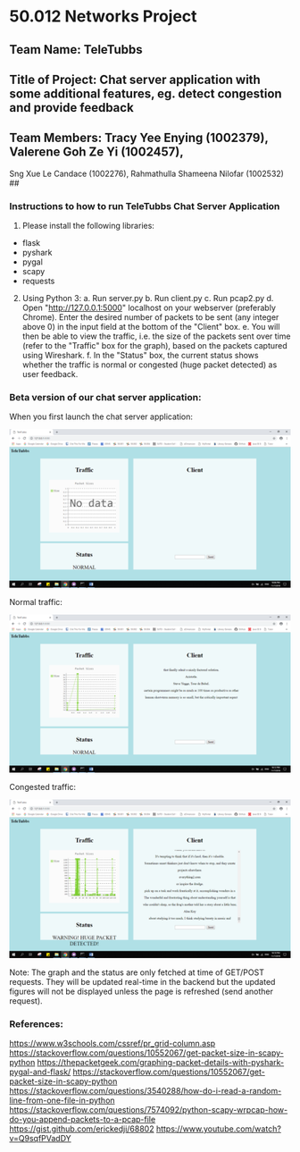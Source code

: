 # 50.012 Networks Project #

## Team Name: TeleTubbs ##

## Title of Project: Chat server application with some additional features, eg. detect congestion and provide feedback ##

## Team Members: Tracy Yee Enying (1002379), Valerene Goh Ze Yi (1002457), 
Sng Xue Le Candace (1002276), Rahmathulla Shameena Nilofar (1002532) ##

### Instructions to how to run TeleTubbs Chat Server Application ###

1. Please install the following libraries: 
* flask
* pyshark
* pygal
* scapy
* requests

2. Using Python 3:
a. Run server.py
b. Run client.py
c. Run pcap2.py
d. Open "http://127.0.0.1:5000" localhost on your webserver (preferably Chrome). Enter the desired number of packets to be sent (any integer above 0) in the input field at the bottom of the "Client" box.
e. You will then be able to view the traffic, i.e. the size of the packets sent over time (refer to the "Traffic" box for the graph), based on the packets captured using Wireshark.
f. In the "Status" box, the current status shows whether the traffic is normal or congested (huge packet detected) as user feedback.

### Beta version of our chat server application: ###

When you first launch the chat server application:

![picture alt](https://github.com/shazii/Network_TeleTubbs/blob/master/screenshots/Launch%20Webpage.png)


Normal traffic:

![picture alt](https://github.com/shazii/Network_TeleTubbs/blob/master/screenshots/Normal%20Traffic.png)


Congested traffic:

![picture alt](https://github.com/shazii/Network_TeleTubbs/blob/master/screenshots/Congested%20Traffic.png)


Note: The graph and the status are only fetched at time of GET/POST requests. They will be updated real-time in the backend but the updated figures will not be displayed unless the page is refreshed (send another request).

### References: ###
https://www.w3schools.com/cssref/pr_grid-column.asp
https://stackoverflow.com/questions/10552067/get-packet-size-in-scapy-python
https://thepacketgeek.com/graphing-packet-details-with-pyshark-pygal-and-flask/
https://stackoverflow.com/questions/10552067/get-packet-size-in-scapy-python
https://stackoverflow.com/questions/3540288/how-do-i-read-a-random-line-from-one-file-in-python
https://stackoverflow.com/questions/7574092/python-scapy-wrpcap-how-do-you-append-packets-to-a-pcap-file
https://gist.github.com/erickedji/68802
https://www.youtube.com/watch?v=Q9sqfPVadDY
